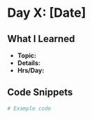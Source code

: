 # Day X: [Date]

## What I Learned
- **Topic:**
- **Details:**
- **Hrs/Day:**

## Code Snippets
```python
# Example code
